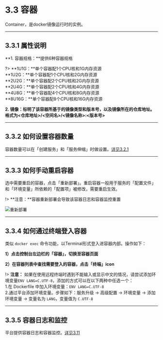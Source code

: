 # 3.3 容器
Container，是docker镜像运行时的实例。
***

## 3.3.1 属性说明
**1. 容器规格：**提供6种容器规格

?> **1U1G：**单个容器配1个CPU核和1G内存资源  
   **1U2G：**单个容器配1个CPU核和2G内存资源  
   **2U2G：**单个容器配2个CPU核和2G内存资源  
   **2U4G：**单个容器配2个CPU核和4G内存资源    
   **4U8G：**单个容器配4个CPU核和8G内存资源    
   **8U16G：**单个容器配8个CPU核和16G内存资源
   
**2. 镜像：**标明了该容器所基于的镜像类型和版本号，以及镜像所在的仓库地址。格式为**<仓库地址>/<空间名>/<镜像名称>:<版本号>**
***

## 3.3.2 如何设置容器数量
容器数量可以在「创建服务」和「服务伸缩」时做设置。[详见3.2.1](/user-guide/service.md)
***

## 3.3.3 如何手动重启容器
选中需要重启的容器，点击「重新部署」。重启容器一般用于服务的「配置文件」和「环境变量」所依赖的「配置项」被修改，需要重启生效。

!> **注意：**容器重新部署会导致该容器日志和容器监控重置

![重新部署](_figures/user-guide/container-redeploy.gif)
***

## 3.3.4 如何通过终端登入容器
类似 `docker exec` 命令功能，以Terminal形式登入进容器内部。操作如下：

**1）点击控制台左边栏的「容器」，切换至容器页面** 

**2）在容器列表中查找需要登入的容器，点击「终端」icon**

!> **注意：** 如果在使用远程终端时遇到不能输入或显示中文的情况，请尝试添加环境变量`ENV LANG=C.UTF-8`，添加的方式可以在以下两种中任选一个：<br>
1.在 Dockerfile 中加入环境变量：`ENV LANG=C.UTF-8`<br>
2.通过平台添加环境变量。步骤如下：服务升级 -> 高级配置 -> 环境变量 -> 添加环境变量 -> 变量名为 `LANG`，变量值为 `C.UTF-8`<br>
***

## 3.3.5 容器日志和监控
平台提供容器日志和容器监控。[详见3.11](user-guide/log-and-monitor.md)

